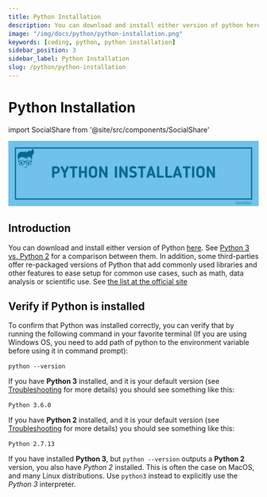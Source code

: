 ```yaml
---
title: Python Installation
description: You can download and install either version of python here and some third parties libraries...
image: "/img/docs/python/python-installation.png"
keywords: [coding, python, python installation]
sidebar_position: 3
sidebar_label: Python Installation
slug: /python/python-installation
---
```


# Python Installation

<!-- Import files -->

import SocialShare from '@site/src/components/SocialShare'

![Python Installation](../../../static/img/docs/python/python-installation.png)

## Introduction

You can download and install either version of Python [here](https://www.python.org/downloads/). See [Python 3 vs. Python 2](http://stackoverflow.com/documentation/python/809/incompatibilities-moving-from-python-2-to-python-3#t=201703280213123640438) for a comparison between them. In addition, some third-parties offer re-packaged versions of Python that add commonly used libraries and other features to ease setup for common use cases, such as math, data analysis or scientific use. See [the list at the official site](https://www.python.org/download/alternatives/)

## Verify if Python is installed

To confirm that Python was installed correctly, you can verify that by running the following command in your favorite terminal (If you are using Windows OS, you need to add path of python to the environment variable before using it in command prompt):

```shell
python --version
```

If you have **Python 3** installed, and it is your default version (see [Troubleshooting](http://stackoverflow.com/documentation/python/193/introduction-to-python/2653/idle-python-gui) for more details) you should see something like this:

```shell
Python 3.6.0
```

If you have **Python 2** installed, and it is your default version (see [Troubleshooting](http://stackoverflow.com/documentation/python/193/introduction-to-python/2653/idle-python-gui) for more details) you should see something like this:

```shell
Python 2.7.13
```

If you have installed **Python 3**, but `python --version` outputs a **Python 2** version, you also have _Python 2_ installed. This is often the case on MacOS, and many Linux distributions. Use `python3` instead to explicitly use the _Python 3_ interpreter.

<SocialShare />
